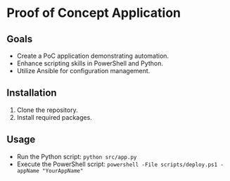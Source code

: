    # Proof of Concept Application

   ## Goals
   - Create a PoC application demonstrating automation.
   - Enhance scripting skills in PowerShell and Python.
   - Utilize Ansible for configuration management.

   ## Installation
   1. Clone the repository.
   2. Install required packages.

   ## Usage
   - Run the Python script: `python src/app.py`
   - Execute the PowerShell script: `powershell -File scripts/deploy.ps1 -appName "YourAppName"`
